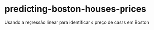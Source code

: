 # predicting-boston-houses-prices
Usando a regressão linear para identificar o preço de casas em Boston
